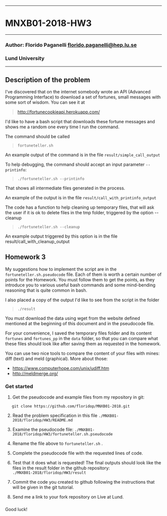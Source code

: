 --------------------------------------------------------
# MNXB01-2018-HW3
--------------------------------------------------------
### Author: Florido Paganelli florido.paganelli@hep.lu.se
###         Lund University
--------------------------------------------------------

## Description of the problem

I've discovered that on the internet somebody wrote an API (Advanced
Programming Interface) to download a set of fortunes, small messages with some 
sort of wisdom. You can see it at

> <http://fortunecookieapi.herokuapp.com/>

I'd like to have a bash script that downloads these fortune messages
and shows me a random one every time I run the command.

The command should be called  
> `fortuneteller.sh`

An example output of the command is in the file
   `result/simple_call_output`

To help debugging, the command should accept 
an input parameter `--printinfo`:

> `./fortuneteller.sh --printinfo`

That shows all intermediate files generated in the process.

An example of the output is in the file 
   `result/call_with_printinfo_output`

The code has a function to help cleaning up temporary files, that will
ask the user if it is ok to delete files in the tmp folder,
triggered by the option --cleanup

> `./fortuneteller.sh --cleanup`

An example output triggered by this option is in the file
   result/call_with_cleanup_output

## Homework 3

My suggestions how to implement the script are in the 
`fortuneteller.sh.pseudocode` file. 
Each of them is worth a certain number of points for the Homework. 
You must follow them to get the points, as they introduce you to
various useful bash commands and some mind-bending reasoning that is
quite common in bash.

I also placed a copy of the output I'd like to see from the script in
the folder

>  `./result`

You must download the data using wget from the website defined mentioned
at the beginning of this document and in the pseudocode file.

For your convenience, I saved the temporary files folder and its
content `fortunes` and `fortunes_pp` in the `data` folder, so that you 
can compare what these files should look like after saving them as 
requested in the homework.

You can use two nice tools to compare the content of your files with 
mines: diff (text) and meld (graphical).
More about those:
  - <https://www.computerhope.com/unix/udiff.htm>
  - <http://meldmerge.org/>

### Get started 

1. Get the pseudocode and example files from my repository in git:  
```
   git clone https://github.com/floridop/MNXB01-2018.git
```
2. Read the problem specification in this file
   `./MNXB01-2018/floridop/HW3/README.md`

3. Examine the pseudocode file:
   `./MNXB01-2018/floridop/HW3/fortuneteller.sh.pseudocode`

4. Rename the file above to `fortuneteller.sh` . 
5. Complete the pseudocode file with the requested lines of code. 
6. Test that it does what is requested! The final outputs should look 
   like the files in the result folder in the github repository:  
   `./MNXB01-2018/floridop/HW3/result`  

7. Commit the code you created to github following the instructions that
   will be given in the git tutorial.

8. Send me a link to your fork repository on Live at Lund.

### 


Good luck!
